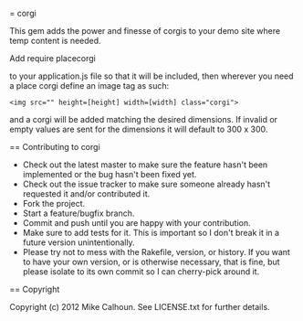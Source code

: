 = corgi

This gem adds the power and finesse of corgis to your demo site where temp content is needed. 

Add 
	require placecorgi 

to your application.js file so that it will be included, then wherever you need a place corgi define an image tag as such: 

	<img src="" height=[height] width=[width] class="corgi"> 

and a corgi will be added matching the desired dimensions. If invalid or empty values are sent for the dimensions it will default to 300 x 300.

== Contributing to corgi
 
* Check out the latest master to make sure the feature hasn't been implemented or the bug hasn't been fixed yet.
* Check out the issue tracker to make sure someone already hasn't requested it and/or contributed it.
* Fork the project.
* Start a feature/bugfix branch.
* Commit and push until you are happy with your contribution.
* Make sure to add tests for it. This is important so I don't break it in a future version unintentionally.
* Please try not to mess with the Rakefile, version, or history. If you want to have your own version, or is otherwise necessary, that is fine, but please isolate to its own commit so I can cherry-pick around it.

== Copyright

Copyright (c) 2012 Mike Calhoun. See LICENSE.txt for
further details.

